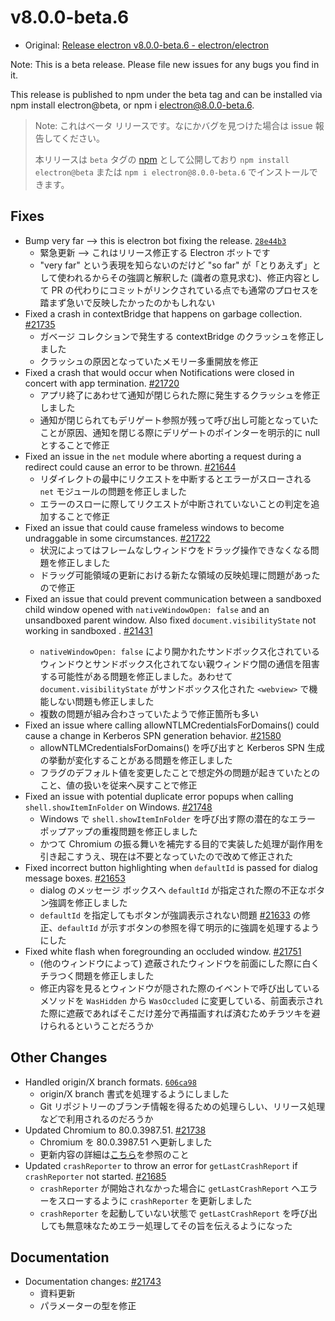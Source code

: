 # v8.0.0-beta.6

- Original: [Release electron v8.0.0-beta.6 - electron/electron](https://github.com/electron/electron/releases/tag/v8.0.0-beta.6)

Note: This is a beta release. Please file new issues for any bugs you find in it.

This release is published to npm under the beta tag and can be installed via npm install electron@beta, or npm i electron@8.0.0-beta.6.

> Note: これはベータ リリースです。なにかバグを見つけた場合は issue 報告してください。
>
> 本リリースは `beta` タグの [npm](https://www.npmjs.com/package/electron) として公開しており `npm install electron@beta` または `npm i electron@8.0.0-beta.6` でインストールできます。

## Fixes

- Bump very far --> this is electron bot fixing the release. [`28e44b3`](https://github.com/electron/electron/commit/28e44b31ca10e28536126628669834da93924f25)
  - 緊急更新 --> これはリリース修正する Electron ボットです
  - "very far" という表現を知らないのだけど "so far" が「とりあえず」として使われるからその強調と解釈した (識者の意見求む)、修正内容として PR の代わりにコミットがリンクされている点でも通常のプロセスを踏まず急いで反映したかったのかもしれない
- Fixed a crash in contextBridge that happens on garbage collection. [#21735](https://github.com/electron/electron/pull/21735)
  - ガベージ コレクションで発生する contextBridge のクラッシュを修正しました
  - クラッシュの原因となっていたメモリー多重開放を修正
- Fixed a crash that would occur when Notifications were closed in concert with app termination. [#21720](https://github.com/electron/electron/pull/21720)
  - アプリ終了にあわせて通知が閉じられた際に発生するクラッシュを修正しました
  - 通知が閉じられてもデリゲート参照が残って呼び出し可能となっていたことが原因、通知を閉じる際にデリゲートのポインターを明示的に null とすることで修正
- Fixed an issue in the `net` module where aborting a request during a redirect could cause an error to be thrown. [#21644](https://github.com/electron/electron/pull/21644)
  - リダイレクトの最中にリクエストを中断するとエラーがスローされる `net` モジュールの問題を修正しました
  - エラーのスローに際してリクエストが中断されていないことの判定を追加することで修正
- Fixed an issue that could cause frameless windows to become undraggable in some circumstances. [#21722](https://github.com/electron/electron/pull/21722)
  - 状況によってはフレームなしウィンドウをドラッグ操作できなくなる問題を修正しました
  - ドラッグ可能領域の更新における新たな領域の反映処理に問題があったので修正
- Fixed an issue that could prevent communication between a sandboxed child window opened with `nativeWindowOpen: false` and an unsandboxed parent window. Also fixed `document.visibilityState` not working in sandboxed <webview>. [#21431](https://github.com/electron/electron/pull/21431)
  - `nativeWindowOpen: false` により開かれたサンドボックス化されているウィンドウとサンドボックス化されてない親ウィンドウ間の通信を阻害する可能性がある問題を修正しました。あわせて `document.visibilityState` がサンドボックス化された `<webview>` で機能しない問題も修正しました
  - 複数の問題が組み合わさっていたようで修正箇所も多い
- Fixed an issue where calling allowNTLMCredentialsForDomains() could cause a change in Kerberos SPN generation behavior. [#21580](https://github.com/electron/electron/pull/21580)
  - allowNTLMCredentialsForDomains() を呼び出すと Kerberos SPN 生成の挙動が変化することがある問題を修正しました
  - フラグのデフォルト値を変更したことで想定外の問題が起きていたとのこと、値の扱いを従来へ戻すことで修正
- Fixed an issue with potential duplicate error popups when calling `shell.showItemInFolder` on Windows. [#21748](https://github.com/electron/electron/pull/21748)
  - Windows で `shell.showItemInFolder` を呼び出す際の潜在的なエラー ポップアップの重複問題を修正しました
  - かつて Chromium の振る舞いを補完する目的で実装した処理が副作用を引き起こすうえ、現在は不要となっていたので改めて修正された
- Fixed incorrect button highlighting when `defaultId` is passed for dialog message boxes. [#21653](https://github.com/electron/electron/pull/21653)
  - dialog のメッセージ ボックスへ `defaultId` が指定された際の不正なボタン強調を修正しました
  - `defaultId` を指定してもボタンが強調表示されない問題 [#21633](https://github.com/electron/electron/issues/21633) の修正、`defaultId` が示すボタンの参照を得て明示的に強調を処理するようにした
- Fixed white flash when foregrounding an occluded window. [#21751](https://github.com/electron/electron/pull/21751)
  - (他のウィンドウによって) 遮蔽されたウィンドウを前面にした際に白くチラつく問題を修正しました
  - 修正内容を見るとウィンドウが隠された際のイベントで呼び出しているメソッドを `WasHidden` から `WasOccluded` に変更している、前面表示された際に遮蔽であればそこだけ差分で再描画すれば済むためチラツキを避けられるということだろうか

## Other Changes

- Handled origin/X branch formats. [`606ca98`](https://github.com/electron/electron/commit/606ca98df0dd36c5191f0d9d1e6e596a02f3365f)
  - origin/X branch 書式を処理するようにしました
  - Git リポジトリーのブランチ情報を得るための処理らしい、リリース処理などで利用されるのだろうか
- Updated Chromium to 80.0.3987.51. [#21738](https://github.com/electron/electron/pull/21738)
  - Chromium を 80.0.3987.51 へ更新しました
  - 更新内容の詳細は[こちら](https://chromium.googlesource.com/chromium/src/+log/80.0.3987.48..80.0.3987.51?n=10000&pretty=fuller)を参照のこと
- Updated `crashReporter` to throw an error for `getLastCrashReport` if `crashReporter` not started. [#21685](https://github.com/electron/electron/pull/21685)
  - `crashReporter` が開始されなかった場合に `getLastCrashReport` へエラーをスローするように `crashReporter` を更新しました
  - `crashReporter` を起動していない状態で `getLastCrashReport` を呼び出しても無意味なためエラー処理してその旨を伝えるようになった

## Documentation

- Documentation changes: [#21743](https://github.com/electron/electron/pull/21743)
  - 資料更新
  - パラメーターの型を修正
